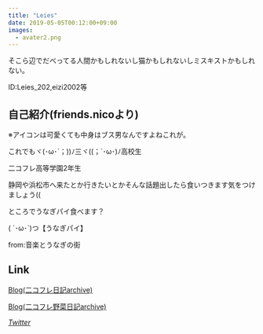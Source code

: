 ```yaml
---
title: "Leies"
date: 2019-05-05T00:12:00+09:00
images: 
  - avater2.png
---
```

そこら辺でだべってる人間かもしれないし猫かもしれないしミスキストかもしれない。

ID:Leies_202,eizi2002等


## 自己紹介(friends.nicoより)

※アイコンは可愛くても中身はブス男なんですよねこれが。



これでもヾ(･ω･`；))ﾉ三ヾ((；´･ω･)ﾉ高校生

二コフレ高等学園2年生

静岡や浜松市へ来たとか行きたいとかそんな話題出したら食いつきます気をつけましょう((

ところでうなぎパイ食べます？

( ´･ω･`)つ【うなぎパイ】

from:音楽とうなぎの街

## Link
[Blog(二コフレ日記archive)](http://lei-202.sblo.jp/)

[Blog(二コフレ野菜日記archive)](http://leies.sblo.jp/)

<i class="fab fa-twitter">[Twitter](https://twitter.com/Leies_202)</i>
